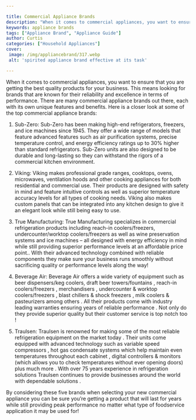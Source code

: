 ```yaml
---

title: Commercial Appliance Brands
description: "When it comes to commercial appliances, you want to ensure that you are getting the best quality products for your business. This ...check it out to learn"
keywords: appliance brands
tags: ["Appliance Brand", "Appliance Guide"]
author: Curtis
categories: ["Household Appliances"]
cover: 
 image: /img/appliancebrand/317.webp
 alt: 'spirited appliance brand effective at its task'

---
```


When it comes to commercial appliances, you want to ensure that you are getting the best quality products for your business. This means looking for brands that are known for their reliability and excellence in terms of performance. There are many commercial appliance brands out there, each with its own unique features and benefits. Here is a closer look at some of the top commercial appliance brands:

1. Sub-Zero: Sub-Zero has been making high-end refrigerators, freezers, and ice machines since 1945. They offer a wide range of models that feature advanced features such as air purification systems, precise temperature control, and energy efficiency ratings up to 30% higher than standard refrigerators. Sub-Zero units are also designed to be durable and long-lasting so they can withstand the rigors of a commercial kitchen environment.

2. Viking: Viking makes professional grade ranges, cooktops, ovens, microwaves, ventilation hoods and other cooking appliances for both residential and commercial use. Their products are designed with safety in mind and feature intuitive controls as well as superior temperature accuracy levels for all types of cooking needs. Viking also makes custom panels that can be integrated into any kitchen design to give it an elegant look while still being easy to use. 

3. True Manufacturing: True Manufacturing specializes in commercial refrigeration products including reach-in coolers/freezers, undercounter/worktop coolers/freezers as well as wine preservation systems and ice machines – all designed with energy efficiency in mind while still providing superior performance levels at an affordable price point.. With their advanced technology combined with reliable components they make sure your business runs smoothly without sacrificing quality or performance levels along the way! 

4. Beverage Air: Beverage Air offers a wide variety of equipment such as beer dispensers/keg coolers, draft beer towers/fountains , reach-in coolers/freezers , merchandisers , undercounter & worktop coolers/freezers , blast chillers & shock freezers , milk coolers & pasteurizers among others . All their products come with industry leading warranties ensuring years of reliable performance . Not only do they provide superior quality but their customer service is top notch too ! 

5. Traulsen: Traulsen is renowned for making some of the most reliable refrigeration equipment on the market today . Their units come equipped with advanced technology such as variable speed compressors , hot gas condensate systems which help maintain even temperatures throughout each cabinet , digital controllers & monitors (which allows you to check temperatures without ever opening doors) plus much more . With over 75 years experience in refrigeration solutions Traulsen continues to provide businesses around the world with dependable solutions . 

 By considering these five brands when selecting your new commercial appliance you can be sure you’re getting a product that will last for years while still providing peak performance no matter what type of foodservice application it may be used for!
